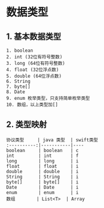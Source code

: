 # 数据类型

## 1. 基本数据类型

    1. boolean
    2. int (32位有符号整数)
    3. long (64位有符号整数)
    4. float (32位浮点数)
    5. double (64位浮点数)
    6. String 
    7. byte[]
    8. Date
    9. enum 枚举类型，只支持简单枚举类型
    10. 数组，以上类型加[]
    
## 2. 类型映射

    协议类型     | java 类型  | swift类型
    :----------:|-----------|----
    boolean     | boolean   | c
    int         | int       | f
    long        | long      | i
    float       | float     | i
    double      | double    | i
    String      | String    | i
    byte[]      | byte[]    | i
    Date        | Date      | i
    enum        | enum      | i
    数组        | List<T>  | Array
    
   